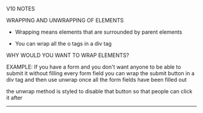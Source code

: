 V10 NOTES

WRAPPING AND UNWRAPPING OF ELEMENTS

- Wrapping means elements that are surrounded by parent elements 

- You can wrap all the o tags in a div tag 

WHY WOULD YOU WANT TO WRAP ELEMENTS?

EXAMPLE:  If you have a form and you don't want anyone to be able to submit it without filling every form field you can wrap the submit button in a div tag and then use unwrap once all the form fields have been filled out

the unwrap method is styled to disable that button so that people can click it after

---------------------------------------------------------------------------------

